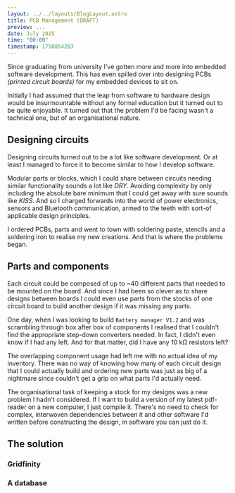 ```yaml
---
layout: ../../layouts/BlogLayout.astro
title: PCB Management (DRAFT)
preview: ...
date: July 2025
time: "00:00"
timestamp: 1750854203
---
```


Since graduating from university I've gotten more and more into embedded software development. This has even spilled over into designing PCBs *(printed circuit boards)* for my embedded devices to sit on.

Initially I had assumed that the leap from software to hardware design would be insurmountable without any formal education but it turned out to be quite enjoyable. It turned out that the problem I'd be facing wasn't a technical one, but of an organisational nature.

## Designing circuits

Designing circuits turned out to be a lot like software development. Or at least I managed to force it to become similar to how I develop software.

Modular parts or blocks, which I could share between circuits needing similar functionality sounds a lot like *DRY*. Avoiding complexity by only including the absolute bare minimum that I could get away with sure sounds like *KISS*. And so I charged forwards into the world of power electronics, sensors and Bluetooth communication, armed to the teeth with sort-of applicable design principles.

I ordered PCBs, parts and went to town with soldering paste, stencils and a soldering iron to realise my new creations. And that is where the problems began.

## Parts and components
Each circuit could be composed of up to ~40 different parts that needed to be mounted on the board. And since I had been so clever as to share designs between boards I could even use parts from the stocks of one circuit board to build another design if it was missing any parts.

One day, when I was looking to build `Battery manager V1.2` and was scrambling through box after box of components I realised that I couldn't find the appropriate step-down converters needed. In fact, I didn't even know if I had any left. And for that matter, did I have any 10 kΩ resistors left?

The overlapping component usage had left me with no actual idea of my inventory. There was no way of knowing how many of each circuit design that I could actually build and ordering new parts was just as big of a nightmare since couldn't get a grip on what parts I'd actually need.

The organisational task of keeping a stock for my designs was a new problem I hadn't considered. If I want to build a version of my latest pdf-reader on a new computer, I just compile it. There's no need to check for complex, interwoven dependencies between it and other software I'd written before constructing the design, in software you can just do it.

## The solution

### Gridfinity

### A database
